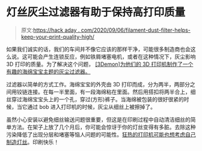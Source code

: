 # 灯丝灰尘过滤器有助于保持高打印质量

> 原文:[https://hack aday . com/2020/09/06/filament-dust-filter-helps-keep-your-print-quality-high/](https://hackaday.com/2020/09/06/filament-dust-filter-helps-keep-your-print-quality-high/)

如果我们诚实的话，我们的车间并不像它应该的那样干净，可能很多制造商也会这么说。这可能会产生连锁反应，例如铁屑堵塞电机，或者在这种情况下，灰尘影响 3D 打印的质量。为了解决这个问题， [[3Demon]为他们的 3D 打印机制作了一个有趣的海绵宝宝主题的灰尘过滤器。](https://www.instructables.com/id/SpongeBob-Filament-Dust-Filter/)

过滤器以简单的方式工作。海绵宝宝的外壳由 3D 打印而成，分为两半，两部分之间用铰链连接。在每一半里面，有一段海绵粘在里面。然后用搭扣将两半合上，细丝穿过海绵宝宝头上的一个孔，穿过(方形)裤子。当海绵被包装的很好很紧的时候，当它通过 bob 进入打印机的时候，灰尘从细丝上被擦掉了。

虽然小心安装以避免细丝输送问题很重要，但这是在印刷过程中自动清洁细丝的简单方法。在架子上放了几个月后，你可能会惊讶于你的灯丝变得有多脏。去除这种污染降低了出现分层和堵塞等恼人问题的可能性。[狂热的打印机可能也想考虑自己制造灯丝](https://hackaday.com/2020/07/17/make-your-own-filament/)。印刷快乐！